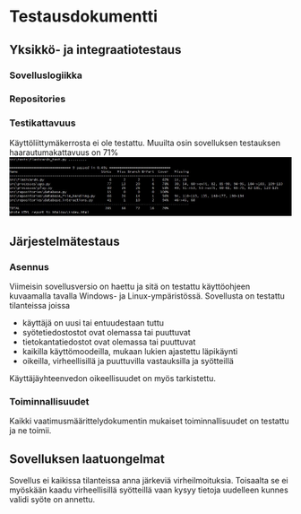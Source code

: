 
# Testausdokumentti

## Yksikkö- ja integraatiotestaus
### Sovelluslogiikka
### Repositories

### Testikattavuus
Käyttöliittymäkerrosta ei ole testattu. Muuilta osin sovelluksen testauksen haarautumakattavuus on 71%
![](./kuvat/coverage_report.JPG)

## Järjestelmätestaus
### Asennus 
Viimeisin sovellusversio on haettu ja sitä on testattu käyttöohjeen kuvaamalla tavalla Windows- ja Linux-ympäristössä.
Sovellusta on testattu tilanteissa joissa
- käyttäjä on uusi tai entuudestaan tuttu
- syötetiedostostot ovat olemassa tai puuttuvat
- tietokantatiedostot ovat olemassa tai puuttuvat
- kaikilla käyttömoodeilla, mukaan lukien ajastettu läpikäynti
- oikeilla, virheellisillä ja puuttuvilla vastauksilla ja syötteillä

Käyttäjäyhteenvedon oikeellisuudet on myös tarkistettu. 


### Toiminnallisuudet
Kaikki vaatimusmäärittelydokumentin mukaiset toiminnallisuudet on testattu ja ne toimii.

## Sovelluksen laatuongelmat
Sovellus ei kaikissa tilanteissa anna järkeviä virheilmoituksia. Toisaalta se ei myöskään kaadu virheellisillä syötteillä vaan kysyy tietoja uudelleen kunnes validi syöte on annettu. 
